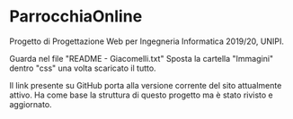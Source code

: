 # ParrocchiaOnline
Progetto di Progettazione Web per Ingegneria Informatica 2019/20, UNIPI.

Guarda nel file "README - Giacomelli.txt"
Sposta la cartella "Immagini" dentro "css" una volta scaricato il tutto.

Il link presente su GitHub porta alla versione corrente del sito attualmente attivo.
Ha come base la struttura di questo progetto ma è stato rivisto e aggiornato.
